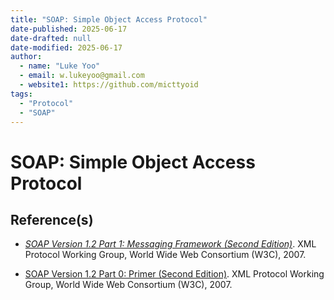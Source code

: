 ```yaml
---
title: "SOAP: Simple Object Access Protocol"
date-published: 2025-06-17
date-drafted: null
date-modified: 2025-06-17
author:
  - name: "Luke Yoo"
  - email: w.lukeyoo@gmail.com
  - website1: https://github.com/micttyoid
tags:
  - "Protocol"
  - "SOAP"
---
```


# SOAP: Simple Object Access Protocol

## Reference(s)

- [_SOAP Version 1.2 Part 1: Messaging Framework (Second Edition)_](https://www.w3.org/TR/soap12-part1/). XML Protocol Working Group, World Wide Web Consortium (W3C), 2007.

- [SOAP Version 1.2 Part 0: Primer (Second Edition)](https://www.w3.org/TR/soap12-part0/). XML Protocol Working Group, World Wide Web Consortium (W3C), 2007.



